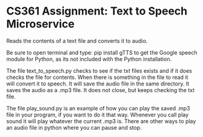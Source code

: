 # CS361 Assignment: Text to Speech Microservice 

Reads the contents of a text file and converts it to audio. 

Be sure to open terminal and type: pip install gTTS to get the Google speech module for Python, as its not included with the Python installation. 

The file text_to_speech.py checks to see if the txt files exists and if it does checks the file for contents. When there is something in the file to read it will convert it to speech. It will save the audio file in the same directory. It saves the audio as a .mp3 file. It does not close, but keeps checking the txt file. 

The file play_sound.py is an example of how you can play the saved .mp3 file in your program, if you want to do it that way. Whenever you call play sound it will play whatever the current .mp3 is. There are other ways to play an audio file in python where you can pause and stop. 
